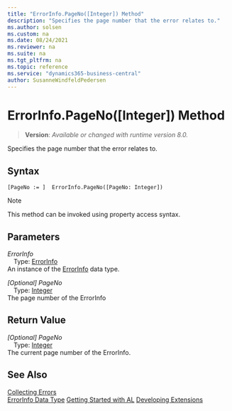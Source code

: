 ```yaml
---
title: "ErrorInfo.PageNo([Integer]) Method"
description: "Specifies the page number that the error relates to."
ms.author: solsen
ms.custom: na
ms.date: 08/24/2021
ms.reviewer: na
ms.suite: na
ms.tgt_pltfrm: na
ms.topic: reference
ms.service: "dynamics365-business-central"
author: SusanneWindfeldPedersen
---
```

[//]: # (START>DO_NOT_EDIT)
[//]: # (IMPORTANT:Do not edit any of the content between here and the END>DO_NOT_EDIT.)
[//]: # (Any modifications should be made in the .xml files in the ModernDev repo.)
# ErrorInfo.PageNo([Integer]) Method
> **Version**: _Available or changed with runtime version 8.0._

Specifies the page number that the error relates to.


## Syntax
```AL
[PageNo := ]  ErrorInfo.PageNo([PageNo: Integer])
```
> [!NOTE]
> This method can be invoked using property access syntax.
## Parameters
*ErrorInfo*  
&emsp;Type: [ErrorInfo](errorinfo-data-type.md)  
An instance of the [ErrorInfo](errorinfo-data-type.md) data type.  

*[Optional] PageNo*  
&emsp;Type: [Integer](../integer/integer-data-type.md)  
The page number of the ErrorInfo  


## Return Value
*[Optional] PageNo*  
&emsp;Type: [Integer](../integer/integer-data-type.md)  
The current page number of the ErrorInfo.


[//]: # (IMPORTANT: END>DO_NOT_EDIT)
## See Also

[Collecting Errors](../../devenv-error-collection.md)  
[ErrorInfo Data Type](errorinfo-data-type.md)
[Getting Started with AL](../../devenv-get-started.md)
[Developing Extensions](../../devenv-dev-overview.md)